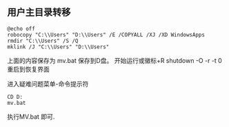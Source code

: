 ## 用户主目录转移

```
@echo off
robocopy "C:\\Users" "D:\\Users" /E /COPYALL /XJ /XD WindowsApps
rmdir "C:\\Users" /S /Q
mklink /J "C:\\Users" "D:\\Users"
```


上面的内容保存为 mv.bat 保存到D盘。
开始运行或徽标+R
shutdown -O -r -t 0
重启到恢复界面

进入疑难问题菜单-命令提示符

```
CD D:
mv.bat
```

执行MV.bat 即可.

